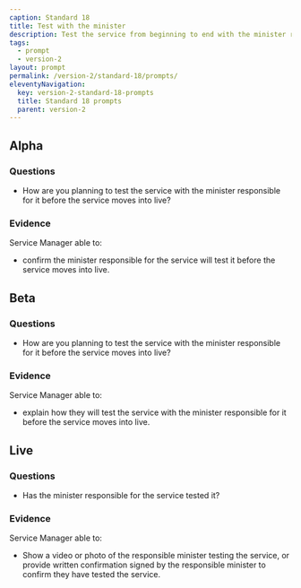 ```yaml
---
caption: Standard 18
title: Test with the minister
description: Test the service from beginning to end with the minister responsible for it.
tags:
  - prompt
  - version-2
layout: prompt
permalink: /version-2/standard-18/prompts/
eleventyNavigation:
  key: version-2-standard-18-prompts
  title: Standard 18 prompts
  parent: version-2
---
```


## Alpha

### Questions

- How are you planning to test the service with the minister responsible for it before the service moves into live?

### Evidence

Service Manager able to:

- confirm the minister responsible for the service will test it before the service moves into live.

## Beta

### Questions

- How are you planning to test the service with the minister responsible for it before the service moves into live?

### Evidence

Service Manager able to:

- explain how they will test the service with the minister responsible for it before the service moves into live.

## Live

### Questions

- Has the minister responsible for the service tested it?

### Evidence

Service Manager able to:

- Show a video or photo of the responsible minister testing the service, or provide written confirmation signed by the responsible minister to confirm they have tested the service.
